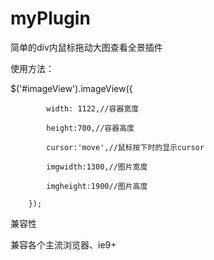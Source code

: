 # myPlugin

简单的div内鼠标拖动大图查看全景插件

使用方法：

$('#imageView').imageView({

            width: 1122,//容器宽度
            
            height:700,//容器高度
            
            cursor:'move',//鼠标按下时的显示cursor
            
            imgwidth:1300,//图片宽度
            
            imgheight:1900//图片高度
            
        });
        
兼容性

兼容各个主流浏览器、ie9+
